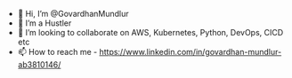 - 👋 Hi, I’m @GovardhanMundlur
- 👀 I’m a Hustler
- 💞️ I’m looking to collaborate on AWS, Kubernetes, Python, DevOps, CICD etc
- 📫 How to reach me - https://www.linkedin.com/in/govardhan-mundlur-ab3810146/

<!---
GovardhanMundlur/GovardhanMundlur is a ✨ special ✨ repository because its `README.md` (this file) appears on your GitHub profile.
You can click the Preview link to take a look at your changes.
--->
